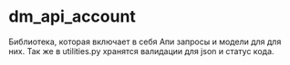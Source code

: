 # dm_api_account
Библиотека, которая включает в себя Апи запросы и модели для для них. Так же в utilities.py хранятся валидации для json и статус кода.
